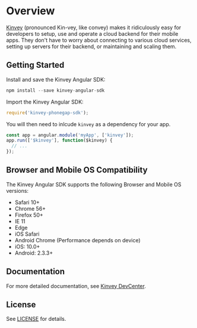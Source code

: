 # Overview

[Kinvey](http://www.kinvey.com) (pronounced Kin-vey, like convey) makes it ridiculously easy for developers to setup, use and operate a cloud backend for their mobile apps. They don't have to worry about connecting to various cloud services, setting up servers for their backend, or maintaining and scaling them.

## Getting Started

Install and save the Kinvey Angular SDK:

```javascript
npm install --save kinvey-angular-sdk
```

Import the Kinvey Angular SDK:

```javascript
require('kinvey-phonegap-sdk');
```

You will then need to inlcude `kinvey` as a dependency for your app.

```javascript
const app = angular.module('myApp', ['kinvey']);
app.run(['$kinvey'], function($kinvey) {
  // ...
});
```

## Browser and Mobile OS Compatibility

The Kinvey Angular SDK supports the following Browser and Mobile OS versions:

- Safari 10+
- Chrome 56+
- Firefox 50+
- IE 11
- Edge
- iOS Safari
- Android Chrome (Performance depends on device)
- iOS: 10.0+
- Android: 2.3.3+

## Documentation

For more detailed documentation, see [Kinvey DevCenter](http://devcenter.kinvey.com/angular).

## License

See [LICENSE](LICENSE) for details.
